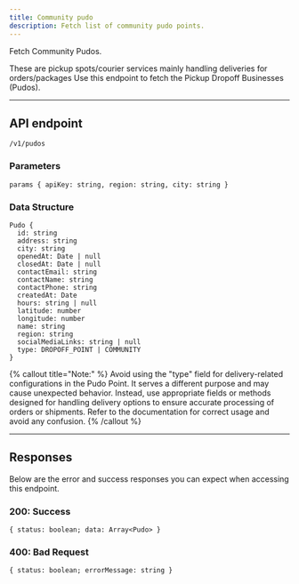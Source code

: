 ```yaml
---
title: Community pudo
description: Fetch list of community pudo points.
---
```


Fetch Community Pudos.

These are pickup spots/courier services mainly handling deliveries for orders/packages Use this endpoint to fetch the Pickup Dropoff Businesses (Pudos).

---

## API endpoint

```shell
/v1/pudos
```

### Parameters

```shell
params { apiKey: string, region: string, city: string }
```

### Data Structure

```shell
Pudo {
  id: string
  address: string
  city: string
  openedAt: Date | null
  closedAt: Date | null
  contactEmail: string
  contactName: string
  contactPhone: string
  createdAt: Date
  hours: string | null
  latitude: number
  longitude: number
  name: string
  region: string
  socialMediaLinks: string | null
  type: DROPOFF_POINT | COMMUNITY
}
```

{% callout title="Note:" %}
Avoid using the "type" field for delivery-related configurations in the Pudo Point. It serves a different purpose and may cause unexpected behavior. Instead, use appropriate fields or methods designed for handling delivery options to ensure accurate processing of orders or shipments. Refer to the documentation for correct usage and avoid any confusion.
{% /callout %}

---

## Responses

Below are the error and success responses you can expect when accessing this endpoint.

### 200: Success

```shell
{ status: boolean; data: Array<Pudo> }
```

### 400: Bad Request

```shell
{ status: boolean; errorMessage: string }
```
